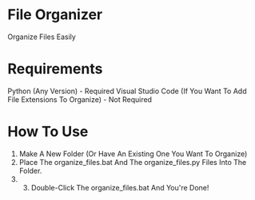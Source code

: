 # File Organizer
Organize Files Easily

# Requirements
Python (Any Version) - Required
Visual Studio Code (If You Want To Add File Extensions To Organize) - Not Required


# How To Use
1. Make A New Folder (Or Have An Existing One You Want To Organize)
2. Place The organize_files.bat And The organize_files.py Files Into The Folder.
3. 3. Double-Click The organize_files.bat And You're Done!
